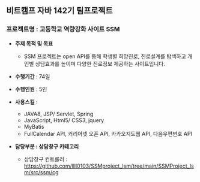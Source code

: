 ## 비트캠프 자바 142기 팀프로젝트
### 프로젝트명 : 고등학교 역량강화 사이트 SSM
+ **주제 목적 및 목표**
  + SSM 프로젝트는 open API를 통해 학생별 희망진로, 진로설계를 탐색하고 개인별 상담효과를 높이며 다양한 진로정보 제공하는 사이트입니다.
+ **수행기간** : 74일
+ **수행인원** : 5인
+ **사용스킬** :
  + JAVA8, JSP/ Servlet, Spring
  + JavaScript, Html5/ CSS3, jquery
  + MyBatis
  + FullCalendar API, 커리어넷 오픈 API, 카카오지도웹 API, 다음우편번호 API

+ **담당부분 : 상담창구 카테고리**
  + 상담창구 컨트롤러 : https://github.com/llll0103/SSMproject_lsm/tree/main/SSMProject_lsm/src/ssm/cg

